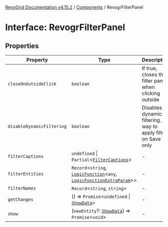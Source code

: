 [RevoGrid Documentation v4.15.2](README.md) / [Components](Namespace.Components.md) / RevogrFilterPanel

# Interface: RevogrFilterPanel

## Properties

| Property | Type | Description | Defined in |
| ------ | ------ | ------ | ------ |
| `closeOnOutsideClick` | `boolean` | If true, closes the filter panel when clicking outside | [src/components.d.ts:446](https://github.com/revolist/revogrid/blob/30cfedca97f5b42c948bd2668fa87c350d2411bd/src/components.d.ts#L446) |
| `disableDynamicFiltering` | `boolean` | Disables dynamic filtering. A way to apply filters on Save only | [src/components.d.ts:450](https://github.com/revolist/revogrid/blob/30cfedca97f5b42c948bd2668fa87c350d2411bd/src/components.d.ts#L450) |
| `filterCaptions` | `undefined` \| `Partial`\<[`FilterCaptions`](Interface.FilterCaptions.md)\> | - | [src/components.d.ts:451](https://github.com/revolist/revogrid/blob/30cfedca97f5b42c948bd2668fa87c350d2411bd/src/components.d.ts#L451) |
| `filterEntities` | `Record`\<`string`, [`LogicFunction`](Interface.LogicFunction.md)\<`any`, [`LogicFunctionExtraParam`](TypeAlias.LogicFunctionExtraParam.md)\>\> | - | [src/components.d.ts:452](https://github.com/revolist/revogrid/blob/30cfedca97f5b42c948bd2668fa87c350d2411bd/src/components.d.ts#L452) |
| `filterNames` | `Record`\<`string`, `string`\> | - | [src/components.d.ts:453](https://github.com/revolist/revogrid/blob/30cfedca97f5b42c948bd2668fa87c350d2411bd/src/components.d.ts#L453) |
| `getChanges` | () => `Promise`\<`undefined` \| [`ShowData`](Interface.ShowData.md)\> | - | [src/components.d.ts:454](https://github.com/revolist/revogrid/blob/30cfedca97f5b42c948bd2668fa87c350d2411bd/src/components.d.ts#L454) |
| `show` | (`newEntity`?: [`ShowData`](Interface.ShowData.md)) => `Promise`\<`void`\> | - | [src/components.d.ts:455](https://github.com/revolist/revogrid/blob/30cfedca97f5b42c948bd2668fa87c350d2411bd/src/components.d.ts#L455) |
